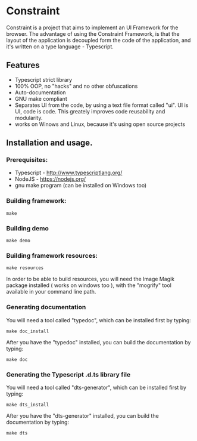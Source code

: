 # Constraint

Constraint is a project that aims to implement an UI Framework for the browser. The advantage of using the Constraint Framework, is that the layout of the application is decoupled form the code of the application, and it's written on a type language - Typescript.

## Features
* Typescript strict library
* 100% OOP, no "hacks" and no other obfuscations
* Auto-documentation
* GNU make compliant
* Separates UI from the code, by using a text file format called "ui". UI is UI, code is code. This greately improves code reusability and modularity.
* works on Winows and Linux, because it's using open source projects

## Installation and usage.

### Prerequisites:
* Typescript - http://www.typescriptlang.org/
* NodeJS - https://nodejs.org/
* gnu make program (can be installed on Windows too)

### Building framework:
    
    make

### Building demo
    
    make demo

### Building framework resources:
    
    make resources

In order to be able to build resources, you will need the Image Magik package installed ( works on windows too ), with the "mogrify" tool available in your command line path.

### Generating documentation

You will need a tool called "typedoc", which can be installed first by typing:
    
    make doc_install

After you have the "typedoc" installed, you can build the documentation by typing:
    
    make doc

### Generating the Typescript .d.ts library file

You will need a tool called "dts-generator", which can be installed first by typing:
    
    make dts_install

After you have the "dts-generator" installed, you can build the documentation by typing:
    
    make dts

